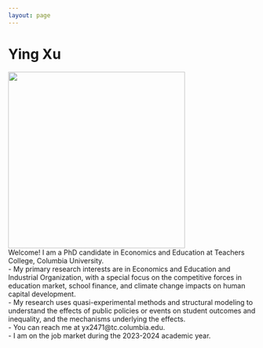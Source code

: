 ```yaml
---
layout: page
---
```


# Ying Xu

<img src="https://xuying0506.github.io/ying.JPG" width="360" height="360">



<br>
Welcome! I am a PhD candidate in Economics and Education at Teachers College, Columbia University. 
<br>
- My primary research interests are in Economics and Education and Industrial Organization, with a special focus on the competitive forces in education market, school finance, and climate change impacts on human capital development. 
<br>
- My research uses quasi-experimental methods and structural modeling to understand the effects of public policies or events on student outcomes and inequality, and the mechanisms underlying the effects.
<br>
- You can reach me at yx2471@tc.columbia.edu.
<br>
- I am on the job market during the 2023-2024 academic year.


<br>
